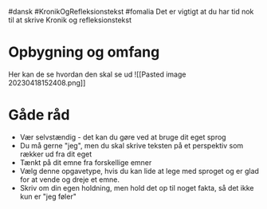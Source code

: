 #dansk #KronikOgRefleksionstekst #fomalia
Det er vigtigt at du har tid nok til at skrive Kronik og refleksionstekst

# Opbygning og omfang
Her kan de se hvordan den skal se ud
![[Pasted image 20230418152408.png]]
# Gåde råd
* Vær selvstændig - det kan du gøre ved at bruge dit eget sprog
* Du må gerne "jeg", men du skal skrive teksten på et perspektiv som rækker ud fra dit eget
* Tænkt på dit emne fra forskellige emner
* Vælg denne opgavetype, hvis du kan lide at lege med sproget og er glad for at vende og dreje et emne.
* Skriv om din egen holdning, men hold det op til noget fakta, så det ikke kun er "jeg føler"

